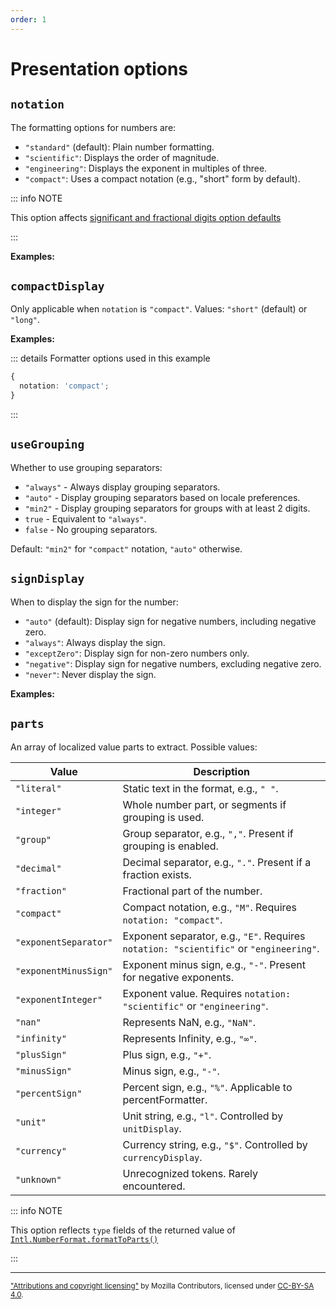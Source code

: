 ```yaml
---
order: 1
---
```


<script setup>
import { decimalFormatter } from '@localizer/format-number';

const digitInputs = () => [
  ['1.2', 1.2],
  ['12.34', 12.34],
  ['123.456', 123.456],
  ['1234.5678', 1234.5678],
  ['12345.67891', 12345.67891]
];

const groupingInputs = () => [
  ['1', 1],
  ['10', 10],
  ['100', 100],
  ['1000', 1000],
  ['10000', 10000],
  ['100000', 100000],
  ['1000000', 1000000],
];

const signInputs = () => [
  ['100000', 100000],
  ['-100000', -100000],
  ['0', 0],
  ['0.0000001', 0.0000001],
  ['-0.0000001', -0.0000001],
];
</script>

# Presentation options

## `notation`

The formatting options for numbers are:

- `"standard"` (default): Plain number formatting.
- `"scientific"`: Displays the order of magnitude.
- `"engineering"`: Displays the exponent in multiples of three.
- `"compact"`: Uses a compact notation (e.g., "short" form by default).

::: info NOTE

This option affects [significant and fractional digits option defaults](digit-options.md#significant-and-fraction-digits-default-values)

:::

**Examples:**

<OptionsDemo option="notation" :values="['standard','scientific','engineering','compact']" :factory=decimalFormatter :inputs=digitInputs />

## `compactDisplay`

Only applicable when `notation` is `"compact"`. Values: `"short"` (default) or `"long"`.

**Examples:**

::: details Formatter options used in this example

```typescript
{
  notation: 'compact';
}
```

:::

<OptionsDemo option="compactDisplay" :defaultOptions="{ notation: 'compact' }" :values="['short','long']" :factory=decimalFormatter :inputs=digitInputs />

## `useGrouping`

Whether to use grouping separators:

- `"always"` - Always display grouping separators.
- `"auto"` - Display grouping separators based on locale preferences.
- `"min2"` - Display grouping separators for groups with at least 2 digits.
- `true` - Equivalent to `"always"`.
- `false` - No grouping separators.

Default: `"min2"` for `"compact"` notation, `"auto"` otherwise.

<OptionsDemo option="useGrouping" :values="['always','auto', 'min2', true, false]" :factory=decimalFormatter :inputs=groupingInputs />

## `signDisplay`

When to display the sign for the number:

- `"auto"` (default): Display sign for negative numbers, including negative zero.
- `"always"`: Always display the sign.
- `"exceptZero"`: Display sign for non-zero numbers only.
- `"negative"`: Display sign for negative numbers, excluding negative zero.
- `"never"`: Never display the sign.

**Examples:**

<OptionsDemo option="signDisplay" :values="['auto','always','exceptZero','negative','never']" :factory=decimalFormatter :inputs=signInputs />

## `parts`

An array of localized value parts to extract. Possible values:

| Value                 | Description                                                                            |
| --------------------- | -------------------------------------------------------------------------------------- |
| `"literal"`           | Static text in the format, e.g., `" "`.                                                |
| `"integer"`           | Whole number part, or segments if grouping is used.                                    |
| `"group"`             | Group separator, e.g., `","`. Present if grouping is enabled.                          |
| `"decimal"`           | Decimal separator, e.g., `"."`. Present if a fraction exists.                          |
| `"fraction"`          | Fractional part of the number.                                                         |
| `"compact"`           | Compact notation, e.g., `"M"`. Requires `notation: "compact"`.                         |
| `"exponentSeparator"` | Exponent separator, e.g., `"E"`. Requires `notation: "scientific"` or `"engineering"`. |
| `"exponentMinusSign"` | Exponent minus sign, e.g., `"-"`. Present for negative exponents.                      |
| `"exponentInteger"`   | Exponent value. Requires `notation: "scientific"` or `"engineering"`.                  |
| `"nan"`               | Represents NaN, e.g., `"NaN"`.                                                         |
| `"infinity"`          | Represents Infinity, e.g., `"∞"`.                                                      |
| `"plusSign"`          | Plus sign, e.g., `"+"`.                                                                |
| `"minusSign"`         | Minus sign, e.g., `"-"`.                                                               |
| `"percentSign"`       | Percent sign, e.g., `"%"`. Applicable to percentFormatter.                             |
| `"unit"`              | Unit string, e.g., `"l"`. Controlled by `unitDisplay`.                                 |
| `"currency"`          | Currency string, e.g., `"$"`. Controlled by `currencyDisplay`.                         |
| `"unknown"`           | Unrecognized tokens. Rarely encountered.                                               |

::: info NOTE

This option reflects `type` fields of the returned value of [`Intl.NumberFormat.formatToParts()`](https://developer.mozilla.org/en-US/docs/Web/JavaScript/Reference/Global_Objects/Intl/NumberFormat/formatToParts)

:::

---

<small>

["Attributions and copyright licensing"](https://developer.mozilla.org/en-US/docs/MDN/Writing_guidelines/Attrib_copyright_license) by Mozilla Contributors, licensed under [CC-BY-SA 4.0](https://creativecommons.org/licenses/by-sa/4.0/).

</small>
